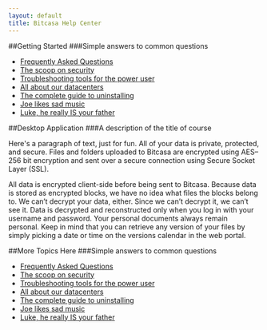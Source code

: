 ```yaml
---
layout: default
title: Bitcasa Help Center
---
```


##Getting Started
###Simple answers to common questions


* [Frequently Asked Questions](/_site/getstarted/faq.md)
* [The scoop on security](#)
* [Troubleshooting tools for the power user](#)
* [All about our datacenters](#)
* [The complete guide to uninstalling](#)
* [Joe likes sad music](#)
* [Luke, he really IS your father](#)

##Desktop Application
###A description of the title of course

Here's a paragraph of text, just for fun. All of your data is private, protected, and secure. Files and folders uploaded to Bitcasa are encrypted using AES–256 bit encryption and sent over a secure connection using Secure Socket Layer (SSL).

All data is encrypted client-side before being sent to Bitcasa. Because data is stored as encrypted blocks, we have no idea what files the blocks belong to. We can’t decrypt your data, either. Since we can’t decrypt it, we can’t see it. Data is decrypted and reconstructed only when you log in with your username and password. Your personal documents always remain personal. Keep in mind that you can retrieve any version of your files by simply picking a date or time on the versions calendar in the web portal.


##More Topics Here
###Simple answers to common questions


* [Frequently Asked Questions](#)
* [The scoop on security](#)
* [Troubleshooting tools for the power user](#)
* [All about our datacenters](#)
* [The complete guide to uninstalling](#)
* [Joe likes sad music](#)
* [Luke, he really IS your father](#)



